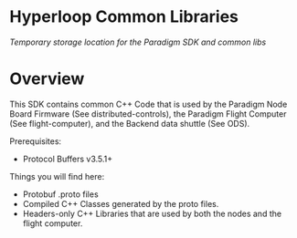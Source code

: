 # Hyperloop Common Libraries

_Temporary storage location for the Paradigm SDK and common libs_

# Overview

This SDK contains common C++ Code that is used by the Paradigm
Node Board Firmware (See distributed-controls), the Paradigm Flight 
Computer (See flight-computer), and the Backend data shuttle (See ODS).

Prerequisites:
 - Protocol Buffers v3.5.1+

Things you will find here:
 - Protobuf .proto files
 - Compiled C++ Classes generated by the proto files.
 - Headers-only C++ Libraries that are used by both the nodes and the flight computer.

